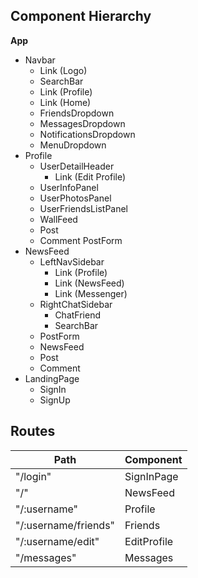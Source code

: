 ## Component Hierarchy

**App**
  - Navbar
    - Link (Logo)
    - SearchBar
    - Link (Profile)
    - Link (Home)
    - FriendsDropdown
    - MessagesDropdown
    - NotificationsDropdown
    - MenuDropdown
  - Profile
    - UserDetailHeader
      - Link (Edit Profile)
    - UserInfoPanel
    - UserPhotosPanel
    - UserFriendsListPanel
    - WallFeed
    - Post
    - Comment
    PostForm
  - NewsFeed
    - LeftNavSidebar
      - Link (Profile)
      - Link (NewsFeed)
      - Link (Messenger)
    - RightChatSidebar
      - ChatFriend
      - SearchBar
    - PostForm
    - NewsFeed
    - Post
    - Comment
  - LandingPage
    - SignIn
    - SignUp


## Routes
| Path   |  Component |
|--------|-------------|
| "/login"| SignInPage |
| "/" | NewsFeed |
| "/:username" | Profile |
| "/:username/friends" | Friends |
| "/:username/edit" | EditProfile |
| "/messages" | Messages |
